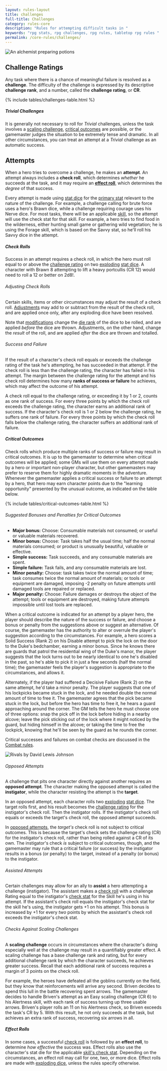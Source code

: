 ```yaml
---
layout: rules-layout
title: challenges
full-title: Challenges
category: rules-core
description: "Rules for attempting difficult tasks in "
keywords: "rpg stats, rpg challenges, rpg rules, tabletop rpg rules "
permalink: /core-rules/challenges/
---
```


<div class="ph-col-12">
  <img src="{{site.baseurl}}/img/potionmaker-JoyceMaureira-400x198.jpg" srcset="{{site.baseurl}}/img/potionmaker-JoyceMaureira-800x395.jpg 800w, {{site.baseurl}}/img/potionmaker-JoyceMaureira-1200x592.jpg 1200w" class="border-thin" alt="An alchemist preparing potions" title="Potionmaker - Public domain image by Joyce Maureira">
</div>


<h2 id="challenge-rating">Challenge Ratings</h2>
<p>Any task where there is a chance of meaningful failure is resolved as a <strong>challenge</strong>. The difficulty of the challenge is expressed by its descriptive <strong>challenge rank</strong>, and a number, called the <strong>challenge rating</strong>, or <strong>CR</strong>.</p>

{% include tables/challenges-table.html %}

<h5>Trivial Challenges</h5>
<p>It is generally not necessary to roll for <em>Trivial</em> challenges, unless the task involves a <a href="#scaling-challenges">scaling challenge</a>, <a href="#critical-outcomes">critical outcomes</a> are possible, or the gamemaster judges the situation to be extremely tense and dramatic. In all other circumstances, you can treat an attempt at a <em>Trivial</em> challenge as an automatic success.</p>

<h2 id="attempts" class="new-page">Attempts</h2>
<p>When a hero tries to overcome a challenge, he makes an <strong>attempt</strong>. An attempt always includes a <strong>check roll</strong>, which determines <em>whether</em> he succeeds at the task, and it may require an <strong><a href="#effect-rolls">effect roll</a></strong>, which determines the <em>degree</em> of that success.</p>
<p>Every attempt is made using <a href="{{site.baseurl}}/core-rules/characters/#stat-dice">stat dice</a> for the <a href="{{site.baseurl}}/core-rules/characters/#stats">primary stat</a> relevant to the nature of the challenge. For example, a challenge calling for brute force uses a hero's Brawn dice, while a challenge requiring courage uses his Nerve dice. For most tasks, there will be an applicable <a href="#skills">skill</a>, so the attempt will use the check stat for that skill. For example, a hero tries to find food in the wilderness, either hunting small game or gathering wild vegetation; he is using the Forage skill, which is based on the Savvy stat, so he'll roll his Savvy dice in the attempt.</p>

<h5 id="check-rolls">Check Rolls</h5>
<p>Success in an attempt requires a check roll, in which the hero must roll equal to or above the <a href="#challenges">challenge rating</a> on two <a href="{{site.baseurl}}/core-rules/dice/#exploding-dice">exploding</a> <a href="{{site.baseurl}}/core-rules/characters/#stat-dice">stat dice</a>. A character with Brawn 8 attempting to lift a heavy portcullis (CR 12) would need to roll a 12 or better on 2d8!.</p>

<h6>Adjusting Check Rolls</h6>
<p>Certain skills, items or other circumstances may adjust the result of a check roll. <a href="{{site.baseurl}}/core-rules/dice/#adjustments">Adjustments</a> may add to or subtract from the result of the check roll, and are applied once only, after any exploding dice have been resolved.</p>
<p>Note that <a href="{{site.baseurl}}/core-rules/dice/#modifying-dice">modifications</a> change the <a href="{{site.baseurl}}/core-rules/dice/#die-rank">die rank</a> of the dice to be rolled, and are applied <em>before</em> the dice are thrown. Adjustments, on the other hand, change the <em>result</em> of the roll, and are applied <em>after</em> the dice are thrown and totalled.</p>

<h6 id="success-failure">Success and Failure</h6>
<p>If the result of a character's check roll equals or exceeds the challenge rating of the task he's attempting, he has succeeded in that attempt. If the check roll is less than the challenge rating, the character has failed in his attempt. The margin between the challenge rating for the attempt and his check roll determines how many <strong>ranks of success or failure</strong> he achieves, which may affect the outcome of his attempt.</p>
<p>A check roll equal to the challenge rating, or exceeding it by 1 or 2, counts as one rank of success. For every three points by which the check roll exceeds the challenge rating, the character earns an additional rank of success. If the character's check roll is 1 or 2 below the challenge rating, he suffers one rank of failure. For every three points by which the check roll falls below the challenge rating, the character suffers an additional rank of failure.</p>

<h5 id="critical-outcomes">Critical Outcomes</h5>
<p>Check rolls which produce multiple ranks of success or failure may result in critical outcomes. It is up to the gamemaster to determine when critical outcomes will be applied; some GMs will use them on every attempt made by a hero or important non-player character, but other gamemasters may prefer to reserve them for highly dramatic moments in the adventure. Whenever the gamemaster applies a critical success or failure to an attempt by a hero, that hero may earn character points due to the "learning opportunity" presented by the unusual outcome, as indicated on the table below.</p>

{% include tables/critical-outcomes-table.html %}

<div class="table-notes">
  <h6>Suggested Bonuses and Penalties for Critical Outcomes</h6>
  <ul>
    <li><strong>Major bonus:</strong> Choose: Consumable materials not consumed; or useful or valuable materials recovered.</li>
    <li><strong>Minor bonus:</strong> Choose: Task takes half the usual time; half the normal materials consumed; or product is unusually beautiful, valuable or effective.</li>
    <li><strong>Simple success:</strong> Task succeeds, and any consumable materials are spent.</li>
    <li><strong>Simple failure:</strong> Task fails, and any consumable materials are lost.</li>
    <li><strong>Minor penalty:</strong> Choose: task takes twice the normal amount of time; task consumes twice the normal amount of materials; or tools or equipment are damaged, imposing -2 penalty on future attempts until damaged tools are repaired or replaced.</li>
    <li><strong>Major penalty:</strong> Choose: Failure damages or destroys the object of the attempt; tools or equipment are destroyed, making future attempts impossible until lost tools are replaced.</li>
  </ul>
</div>

<p>When a critical outcome is indicated for an attempt by a player hero, the player should describe the nature of the success or failure, and choose a bonus or penalty from the suggestions above or suggest an alternative. Of course, the gamemaster has the authority to alter or overrule the player's suggestion according to the circumstances. For example, a hero scores a Solid Success (Rank 2) on his Disable attempt to pick the lock on the door to the Duke's bedchamber, earning a minor bonus. Since he knows there are guards that patrol the residential wing of the Duke's manor, the player suggests that the lock turns out to be nearly identical to one he's disabled in the past, so he's able to pick it in just a few seconds (half the normal time); the gamemaster feels the player's suggestion is appropriate to the circumstances, and allows it.</p>
<p>Alternately, if the player had suffered a Decisive Failure (Rank 2) on the same attempt, he'd take a minor penalty. The player suggests that one of his lockpicks became stuck in the lock, and he needed double the normal amount of time to free it. The gamemaster agrees that the pick became stuck in the lock, but before the hero has time to free it, he hears a guard approaching around the corner. The GM tells the hero he must choose one of three options: snap the pick off in the lock before hiding in a nearby alcove; leave the pick sticking out of the lock where it might noticed by the guard, but hiding himself in the alcove; or taking the time to free the lockpick, knowing that he'll be seen by the guard as he rounds the corner.</p>

<p>Critical successes and failures on combat checks are discussed in the <a href="{{site.baseurl}}/core-rules/combat/#combat-critical-outcomes">Combat rules</a>.</p>

<div class="ph-ins-50 tab-ins-33 cmp-ins-33 ftrm-mar">
<img src="{{site.baseurl}}/img/rivals-DavidLewisJohnson-250x216.jpg" srcset="{{site.baseurl}}/img/rivals-DavidLewisJohnson-400x345.jpg 400w, {{site.baseurl}}/img/rivals-DavidLewisJohnson-700x603.jpg 700w, {{site.baseurl}}/img/rivals-DavidLewisJohnson-1000x861.jpg 1000w" size="50vw" class="border-thin" alt="Rivals by David Lewis Johnson" title="Rivals - Public domain image by David Lewis Johnson">
</div>

<h6 id="opposed-attempts">Opposed Attempts</h6>
<p>A challenge that pits one character directly against another requires an <strong>opposed attempt</strong>. The character making the opposed attempt is called the <span id="instigator"><strong>instigator</strong></span>, while the character resisting the attempt is the <span id="target"><strong>target</strong></span>.</p>
<p>In an opposed attempt, each character rolls two <a href="{{site.baseurl}}/core-rules/dice/#exploding-dice">exploding</a> <a href="{{site.baseurl}}/core-rules/characters/#stat-dice">stat dice</a>. The target rolls first, and his result becomes the <a href="#challenges">challenge rating</a> for the instigator's check roll. Then the instigator rolls. If the instigator's check roll equals or exceeds the target's check roll, the opposed attempt succeeds.</p>

<p>In <a href="#opposed-attempts">opposed attempts</a>, the <em>target's</em> check roll is not subject to critical outcomes. This is because the target's check sets the challenge rating (CR) for the instigator's check roll, rather than being rolled against a CR of its own. The instigator's check <em>is</em> subject to critical outcomes, though, and the gamemaster may rule that a critical failure (or success) by the instigator results in a bonus (or penalty) to the target, instead of a penalty (or bonus) to the instigator.</p>

<div class="no-break">
<h6 id="assisted-attempts">Assisted Attempts</h6>
<p>Certain challenges may allow for an ally to <strong>assist</strong> a hero attempting a challenge (instigator). The assistant makes a <a href="#check-rolls">check roll</a> with a challenge Rating equal to the instigator's <a href="{{site.baseurl}}/core-rules/skills/#skills">check stat</a> for the Skill he's using in his attempt. If the assistant's check roll equals the instigator's check stat for the skill he's using, the instigator gets +1 on his attempt. This bonus is increased by +1 for every <em>two</em> points by which the assistant's check roll exceeds the instigator's check stat.</p>
</div>

<h6 id="scaling-challenges">Checks Against Scaling Challenges</h6>
<p>A <strong>scaling challenge</strong> occurs in circumstances where the character's doing especially well at the challenge may result in a quantifiably greater effect. A scaling challenge has a base challenge rank and rating, but for every additional challenge rank by which the character succeeds, he achieves greater success. Recall that each additional rank of success requires a margin of 3 points on the check roll.</p>

<p>For example, the heroes have defeated all the goblins currently on the field, but they know that reinforcements will arrive any second. Briven decides to spend this lull in the battle recovering spent arrows. The gamemaster decides to handle Briven's attempt as an Easy scaling challenge (CR 6) to his Alertness skill, with each rank of success turning up three usable arrows. Briven's player rolls an 11 on his Alertness check, so Briven exceeds the task's CR by 5. With this result, he not only succeeds at the task, but achieves an extra rank of success, recovering six arrows in all.</p>

<h5 id="effect-rolls">Effect Rolls</h5>
<p>In some cases, a successful <a href="#check-rolls">check roll</a> is followed by an <strong>effect roll</strong>, to determine <em>how effective</em> the success was. Effect rolls also use the character's stat die for the applicable <a href="{{site.baseurl}}/core-rules/skills/#skills">skill's check stat</a>. Depending on the circumstances, an effect roll may call for one, two, or more dice. Effect rolls are made with <a href="{{site.baseurl}}/core-rules/dice/#exploding-dice">exploding dice</a>, unless the rules specify otherwise.</p>

